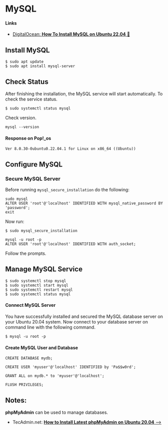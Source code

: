 # MySQL

#### Links

- [DigitalOcean: **How To Install MySQL on Ubuntu 22.04** &#128279;](https://www.digitalocean.com/community/tutorials/how-to-install-mysql-on-ubuntu-22-04)

## Install MySQL
```
$ sudo apt update
$ sudo apt install mysql-server
```

## Check Status

After finishing the installation, the MySQL service will start automatically. To check the service status.

```
$ sudo systemctl status mysql
```

Check version.
```
mysql --version
```
#### Response on Pop!_os
```
Ver 8.0.30-0ubuntu0.22.04.1 for Linux on x86_64 ((Ubuntu))
```
## Configure MySQL

### Secure MySQL Server

Before running `mysql_secure_installation` do the following:

```
sudo mysql
ALTER USER 'root'@'localhost' IDENTIFIED WITH mysql_native_password BY 'password';
exit
```
Now run:
```
$ sudo mysql_secure_installation
```

```
mysql -u root -p
ALTER USER 'root'@'localhost' IDENTIFIED WITH auth_socket;
```

Follow the prompts.

## Manage MySQL Service

```
$ sudo systemctl stop mysql
$ sudo systemctl start mysql
$ sudo systemctl restart mysql
$ sudo systemctl status mysql
```

#### Connect MySQL Server

You have successfully installed and secured the MySQL database server on your Ubuntu 20.04 system. Now connect to your database server on command line with the following command.

```
$ mysql -u root -p
```

#### Create MySQL User and Database

```
CREATE DATABASE mydb;

CREATE USER 'myuser'@'localhost' IDENTIFIED by 'Pa$$w0rd';

GRANT ALL on mydb.* to 'myuser'@'localhost';

FLUSH PRIVILEGES;
```

## Notes:

**phpMyAdmin** can be used to manage databases.

-   TecAdmin.net: [**How to Install Latest phpMyAdmin on Ubuntu 20.04** -->](https://tecadmin.net/install-phpmyadmin-ubuntu-20-04/)
